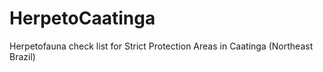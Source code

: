 # HerpetoCaatinga
Herpetofauna check list for Strict Protection Areas in Caatinga (Northeast Brazil)

